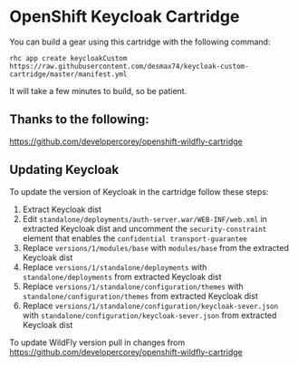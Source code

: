 # OpenShift Keycloak Cartridge

You can build a gear using this cartridge with the following command:

	rhc app create keycloakCustom https://raw.githubusercontent.com/desmax74/keycloak-custom-cartridge/master/manifest.yml
	
It will take a few minutes to build, so be patient.

## Thanks to the following:

https://github.com/developercorey/openshift-wildfly-cartridge

## Updating Keycloak

To update the version of Keycloak in the cartridge follow these steps:

1. Extract Keycloak dist
2. Edit `standalone/deployments/auth-server.war/WEB-INF/web.xml` in extracted Keycloak dist and uncomment the `security-constraint` element that enables the `confidential transport-guarantee`
3. Replace `versions/1/modules/base` with `modules/base` from the extracted Keycloak dist
4. Replace `versions/1/standalone/deployments` with `standalone/deployments` from extracted Keycloak dist
5. Replace `versions/1/standalone/configuration/themes` with `standalone/configuration/themes` from extracted Keycloak dist
5. Replace `versions/1/standalone/configuration/keycloak-sever.json` with `standalone/configuration/keycloak-sever.json` from extracted Keycloak dist

To update WildFly version pull in changes from <https://github.com/developercorey/openshift-wildfly-cartridge>

